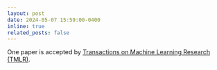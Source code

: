 ```yaml
---
layout: post
date: 2024-05-07 15:59:00-0400
inline: true
related_posts: false
---
```


One paper is accepted by <a href="">Transactions on Machine Learning Research (TMLR)</a>.
